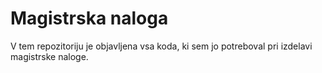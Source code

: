 # Magistrska naloga
V tem repozitoriju je objavljena vsa koda, ki sem jo potreboval pri izdelavi magistrske naloge.
